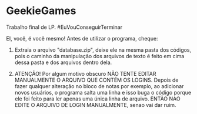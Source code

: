 # GeekieGames
Trabalho final de LP. #EuVouConseguirTerminar

EI, você, é você mesmo! Antes de utilizar o programa, cheque: 

1. Extraia o arquivo "database.zip", deixe ele na mesma pasta dos códigos, pois o caminho da manipulação dos arquivos de texto é feito em cima dessa pasta e dos arquivos dentro dela.

2. ATENÇÃO! Por algum motivo obscuro NÃO TENTE EDITAR MANUALMENTE O ARQUIVO QUE CONTÉM OS LOGINS. Depois de fazer qualquer alteração no bloco de notas por exemplo, ao adicionar novos usuários, o programa salta uma linha e isso buga o código porque ele foi feito para ler apenas uma única linha de arquivo. ENTÃO NAO EDITE O ARQUIVO DE LOGIN MANUALMENTE, senao vai dar ruim.
